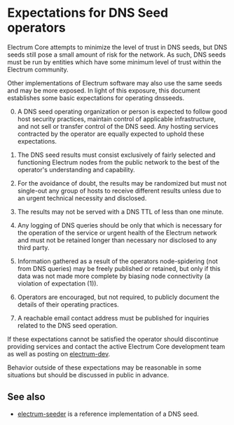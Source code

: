 Expectations for DNS Seed operators
====================================

Electrum Core attempts to minimize the level of trust in DNS seeds,
but DNS seeds still pose a small amount of risk for the network.
As such, DNS seeds must be run by entities which have some minimum
level of trust within the Electrum community.

Other implementations of Electrum software may also use the same
seeds and may be more exposed. In light of this exposure, this
document establishes some basic expectations for operating dnsseeds.

0. A DNS seed operating organization or person is expected to follow good
host security practices, maintain control of applicable infrastructure,
and not sell or transfer control of the DNS seed. Any hosting services
contracted by the operator are equally expected to uphold these expectations.

1. The DNS seed results must consist exclusively of fairly selected and
functioning Electrum nodes from the public network to the best of the
operator's understanding and capability.

2. For the avoidance of doubt, the results may be randomized but must not
single-out any group of hosts to receive different results unless due to an
urgent technical necessity and disclosed.

3. The results may not be served with a DNS TTL of less than one minute.

4. Any logging of DNS queries should be only that which is necessary
for the operation of the service or urgent health of the Electrum
network and must not be retained longer than necessary nor disclosed
to any third party.

5. Information gathered as a result of the operators node-spidering
(not from DNS queries) may be freely published or retained, but only
if this data was not made more complete by biasing node connectivity
(a violation of expectation (1)).

6. Operators are encouraged, but not required, to publicly document the
details of their operating practices.

7. A reachable email contact address must be published for inquiries
related to the DNS seed operation.

If these expectations cannot be satisfied the operator should
discontinue providing services and contact the active Electrum
Core development team as well as posting on
[electrum-dev](https://lists.linuxfoundation.org/mailman/listinfo/electrum-dev).

Behavior outside of these expectations may be reasonable in some
situations but should be discussed in public in advance.

See also
----------
- [electrum-seeder](https://github.com/sipa/electrum-seeder) is a reference implementation of a DNS seed.
